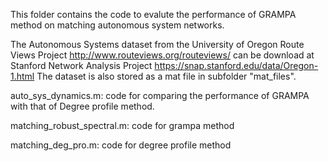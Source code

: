 This folder contains the code to evalute the performance of GRAMPA method on matching autonomous system networks. 

The Autonomous Systems dataset from the University of Oregon Route Views Project http://www.routeviews.org/routeviews/ 
can be download at Stanford Network Analysis Project https://snap.stanford.edu/data/Oregon-1.html
The dataset is also stored as a mat file in subfolder "mat_files".


auto_sys_dynamics.m: code for comparing the performance of GRAMPA with that of Degree profile method.

matching_robust_spectral.m: code for grampa method

matching_deg_pro.m: code for degree profile method
